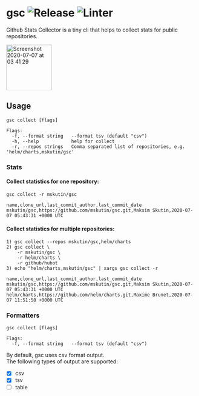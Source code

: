 # gsc  ![Release](https://github.com/mskutin/gsc/workflows/Release/badge.svg) ![Linter](https://github.com/mskutin/gsc/workflows/Lint%20Code%20Base/badge.svg)
Github Stats Collector is a tiny cli that helps to collect stats for public repositories.

<img width="120" alt="Screenshot 2020-07-07 at 03 41 29" src="https://user-images.githubusercontent.com/11622907/86633978-eb19e880-c003-11ea-8bc8-fa4d6d797abb.png">

## Usage

```shell script
gsc collect [flags]

Flags:
  -f, --format string   --format tsv (default "csv")
  -h, --help            help for collect
  -r, --repos strings   Comma separated list of repositories, e.g. 'helm/charts,mskutin/gsc'
```
### Stats

#### Collect statistics for one repository:

`gsc collect -r mskutin/gsc`

```csv
name,clone_url,last_commit_author,last_commit_date
mskutin/gsc,https://github.com/mskutin/gsc.git,Maksim Skutin,2020-07-07 05:43:31 +0000 UTC
```

#### Collect statistics for multiple repositories:

```shell script
1) gsc collect --repos mskutin/gsc,helm/charts
2) gsc collect \
    -r mskutin/gsc \
    -r helm/charts \
    -r github/hubot
3) echo "helm/charts,mskutin/gsc" | xargs gsc collect -r
```

```csv
name,clone_url,last_commit_author,last_commit_date
mskutin/gsc,https://github.com/mskutin/gsc.git,Maksim Skutin,2020-07-07 05:43:31 +0000 UTC
helm/charts,https://github.com/helm/charts.git,Maxime Brunet,2020-07-07 11:51:58 +0000 UTC
```

### Formatters

```shell script
gsc collect [flags]

Flags:
  -f, --format string   --format tsv (default "csv")
```

By default, gsc uses csv format output.  
The following types of output are supported:
- [x] csv
- [x] tsv
- [ ] table